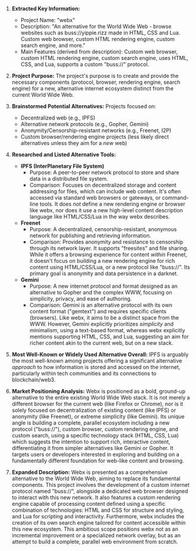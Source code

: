 1.  **Extracted Key Information:**
    *   Project Name: "webx"
    *   Description: "An alternative for the World Wide Web - browse websites such as buss://yippie.rizz made in HTML, CSS and Lua. Custom web browser, custom HTML rendering engine, custom search engine, and more."
    *   Main Features (derived from description): Custom web browser, custom HTML rendering engine, custom search engine, uses HTML, CSS, and Lua, supports a custom "buss://" protocol.

2.  **Project Purpose:** The project's purpose is to create and provide the necessary components (protocol, browser, rendering engine, search engine) for a new, alternative internet ecosystem distinct from the current World Wide Web.

3.  **Brainstormed Potential Alternatives:** Projects focused on:
    *   Decentralized web (e.g., IPFS)
    *   Alternative network protocols (e.g., Gopher, Gemini)
    *   Anonymity/Censorship-resistant networks (e.g., Freenet, I2P)
    *   Custom browser/rendering engine projects (less likely direct alternatives unless they aim for a *new* web)

4.  **Researched and Listed Alternative Tools:**

    *   **IPFS (InterPlanetary File System)**
        *   Purpose: A peer-to-peer network protocol to store and share data in a distributed file system.
        *   Comparison: Focuses on decentralized storage and content addressing for files, which can include web content. It's often accessed via standard web browsers or gateways, or command-line tools. It does *not* define a new rendering engine or browser like webx, nor does it use a new high-level content description language like HTML/CSS/Lua in the way webx describes.
    *   **Freenet**
        *   Purpose: A decentralized, censorship-resistant, anonymous network for publishing and retrieving information.
        *   Comparison: Provides anonymity and resistance to censorship through its network layer. It supports "freesites" and file sharing. While it offers a browsing experience for content *within* Freenet, it doesn't focus on building a new rendering engine for rich content using HTML/CSS/Lua, or a new protocol like "buss://". Its primary goal is anonymity and data persistence in a darknet.
    *   **Gemini**
        *   Purpose: A new internet protocol and format designed as an alternative to Gopher and the complex WWW, focusing on simplicity, privacy, and ease of authoring.
        *   Comparison: Gemini *is* an alternative protocol with its own content format ("gemtext") and requires specific clients (browsers). Like webx, it aims to be a distinct space from the WWW. However, Gemini explicitly prioritizes *simplicity* and minimalism, using a text-based format, whereas webx explicitly mentions supporting HTML, CSS, and Lua, suggesting an aim for richer content akin to the current web, but on a new stack.

5.  **Most Well-Known or Widely Used Alternative Overall:** IPFS is arguably the most well-known among projects offering a significant alternative *approach* to how information is stored and accessed on the internet, particularly within tech communities and its connections to blockchain/web3.

6.  **Market Positioning Analysis:** Webx is positioned as a bold, ground-up alternative to the entire existing World Wide Web stack. It is not merely a different browser for the current web (like Firefox or Chrome), nor is it solely focused on decentralization of existing content (like IPFS) or anonymity (like Freenet), or extreme simplicity (like Gemini). Its unique angle is building a complete, parallel ecosystem including a new protocol ("buss://"), custom browser, custom rendering engine, and custom search, using a specific technology stack (HTML, CSS, Lua) which suggests the intention to support rich, interactive content, differentiating it from simpler alternatives like Gemini or Gopher. It targets users or developers interested in exploring and building on a fundamentally different foundation for web-like content and browsing.

7.  **Expanded Description:** Webx is presented as a comprehensive alternative to the World Wide Web, aiming to replace its fundamental components. This project involves the development of a custom internet protocol named "buss://", alongside a dedicated web browser designed to interact with this new network. It also features a custom rendering engine capable of processing content defined using a specific combination of technologies: HTML and CSS for structure and styling, and Lua for scripting and interactivity. Furthermore, webx includes the creation of its own search engine tailored for content accessible within this new ecosystem. This ambitious scope positions webx not as an incremental improvement or a specialized network overlay, but as an attempt to build a complete, parallel web environment from scratch.